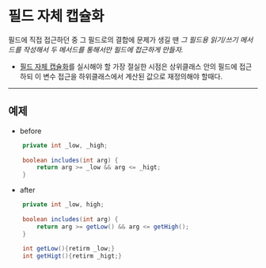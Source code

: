 # 필드 자체 캡슐화

필드에 직접 접근하던 중 그 필드로의 결합에 문제가 생길 땐
*그 필드용 읽기/쓰기 메서드를 작성해서 두 메서드를 통해서만 필드에 접근하게 만들자.*

* [필드 자체 캡슐화](1.SelfEncapsulateField.md)를 실시해야 할 가장 절실한 시점은 상위클래스 안의 필드에 접근하되 이 변수 접근을 하위클래스에서 계산된 값으로 재정의해야 할때다.

---

## 예제

* before
```java
	private int _low, _high;
	
	boolean includes(int arg) {
		return arg >= _low && arg <= _higt;
	}
```
* after
```java
	private int _low, high;
	
	boolean includes(int arg) {
		return arg >= getLow() && arg <= getHigh();
	}
	
	int getLow(){retirm _low;}
	int getHigt(){retirm _higt;}
```
